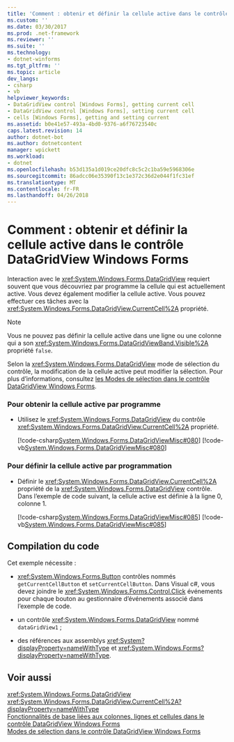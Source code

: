 ```yaml
---
title: 'Comment : obtenir et définir la cellule active dans le contrôle DataGridView Windows Forms'
ms.custom: ''
ms.date: 03/30/2017
ms.prod: .net-framework
ms.reviewer: ''
ms.suite: ''
ms.technology:
- dotnet-winforms
ms.tgt_pltfrm: ''
ms.topic: article
dev_langs:
- csharp
- vb
helpviewer_keywords:
- DataGridView control [Windows Forms], getting current cell
- DataGridView control [Windows Forms], setting current cell
- cells [Windows Forms], getting and setting current
ms.assetid: b0e41e57-493a-4bd0-9376-a6f76723540c
caps.latest.revision: 14
author: dotnet-bot
ms.author: dotnetcontent
manager: wpickett
ms.workload:
- dotnet
ms.openlocfilehash: b53d135a1d019ce20dfc8c5c2c1ba59e5968306e
ms.sourcegitcommit: 86adcc06e35390f13c1e372c36d2e044f1fc31ef
ms.translationtype: MT
ms.contentlocale: fr-FR
ms.lasthandoff: 04/26/2018
---
```

# <a name="how-to-get-and-set-the-current-cell-in-the-windows-forms-datagridview-control"></a>Comment : obtenir et définir la cellule active dans le contrôle DataGridView Windows Forms
Interaction avec le <xref:System.Windows.Forms.DataGridView> requiert souvent que vous découvriez par programme la cellule qui est actuellement active. Vous devez également modifier la cellule active. Vous pouvez effectuer ces tâches avec la <xref:System.Windows.Forms.DataGridView.CurrentCell%2A> propriété.  
  
> [!NOTE]
>  Vous ne pouvez pas définir la cellule active dans une ligne ou une colonne qui a son <xref:System.Windows.Forms.DataGridViewBand.Visible%2A> propriété `false`.  
  
 Selon la <xref:System.Windows.Forms.DataGridView> mode de sélection du contrôle, la modification de la cellule active peut modifier la sélection. Pour plus d’informations, consultez [les Modes de sélection dans le contrôle DataGridView Windows Forms](../../../../docs/framework/winforms/controls/selection-modes-in-the-windows-forms-datagridview-control.md).  
  
### <a name="to-get-the-current-cell-programmatically"></a>Pour obtenir la cellule active par programme  
  
-   Utilisez le <xref:System.Windows.Forms.DataGridView> du contrôle <xref:System.Windows.Forms.DataGridView.CurrentCell%2A> propriété.  
  
     [!code-csharp[System.Windows.Forms.DataGridViewMisc#080](../../../../samples/snippets/csharp/VS_Snippets_Winforms/System.Windows.Forms.DataGridViewMisc/CS/datagridviewmisc.cs#080)]
     [!code-vb[System.Windows.Forms.DataGridViewMisc#080](../../../../samples/snippets/visualbasic/VS_Snippets_Winforms/System.Windows.Forms.DataGridViewMisc/VB/datagridviewmisc.vb#080)]  
  
### <a name="to-set-the-current-cell-programmatically"></a>Pour définir la cellule active par programmation  
  
-   Définir le <xref:System.Windows.Forms.DataGridView.CurrentCell%2A> propriété de la <xref:System.Windows.Forms.DataGridView> contrôle. Dans l’exemple de code suivant, la cellule active est définie à la ligne 0, colonne 1.  
  
     [!code-csharp[System.Windows.Forms.DataGridViewMisc#085](../../../../samples/snippets/csharp/VS_Snippets_Winforms/System.Windows.Forms.DataGridViewMisc/CS/datagridviewmisc.cs#085)]
     [!code-vb[System.Windows.Forms.DataGridViewMisc#085](../../../../samples/snippets/visualbasic/VS_Snippets_Winforms/System.Windows.Forms.DataGridViewMisc/VB/datagridviewmisc.vb#085)]  
  
## <a name="compiling-the-code"></a>Compilation du code  
 Cet exemple nécessite :  
  
-   <xref:System.Windows.Forms.Button> contrôles nommés `getCurrentCellButton` et `setCurrentCellButton`. Dans Visual c#, vous devez joindre le <xref:System.Windows.Forms.Control.Click> événements pour chaque bouton au gestionnaire d’événements associé dans l’exemple de code.  
  
-   un contrôle <xref:System.Windows.Forms.DataGridView> nommé `dataGridView1` ;  
  
-   des références aux assemblys <xref:System?displayProperty=nameWithType> et <xref:System.Windows.Forms?displayProperty=nameWithType>.  
  
## <a name="see-also"></a>Voir aussi  
 <xref:System.Windows.Forms.DataGridView>  
 <xref:System.Windows.Forms.DataGridView.CurrentCell%2A?displayProperty=nameWithType>  
 [Fonctionnalités de base liées aux colonnes, lignes et cellules dans le contrôle DataGridView Windows Forms](../../../../docs/framework/winforms/controls/basic-column-row-and-cell-features-wf-datagridview-control.md)  
 [Modes de sélection dans le contrôle DataGridView Windows Forms](../../../../docs/framework/winforms/controls/selection-modes-in-the-windows-forms-datagridview-control.md)
